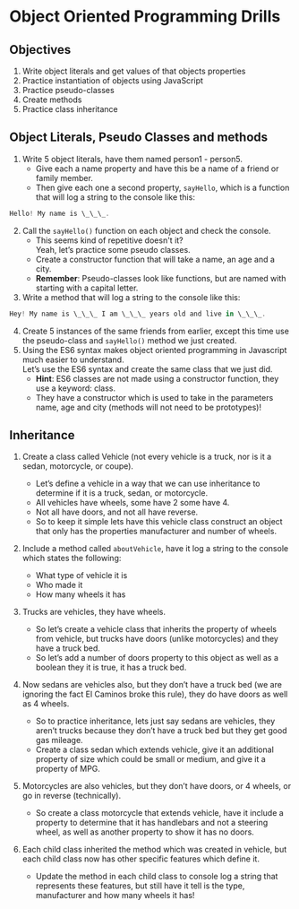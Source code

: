 # Object Oriented Programming Drills

## Objectives

1. Write object literals and get values of that objects properties
2. Practice instantiation of objects using JavaScript
3. Practice pseudo-classes
4. Create methods
5. Practice class inheritance

## Object Literals, Pseudo Classes and methods

1. Write 5 object literals, have them named person1 - person5.  
    * Give each a name property and have this be a name of a friend or family member.  
    * Then give each one a second property, `sayHello`, which is a function that will log a string to the console like this:
```js
Hello! My name is \_\_\_.
```
2. Call the `sayHello()` function on each object and check the console.
    * This seems kind of repetitive doesn't it?  
    Yeah, let’s practice some pseudo classes. 
    * Create a constructor function that will take a name, an age and a city.
    * **Remember**: Pseudo-classes look like functions, but are named with starting with a capital letter.
3. Write a method that will log a string to the console like this:  
```js
Hey! My name is \_\_\_ I am \_\_\_ years old and live in \_\_\_.
```
4. Create 5 instances of the same friends from earlier, except this time use the pseudo-class and `sayHello()` method we just created.
5. Using the ES6 syntax makes object oriented programming in Javascript much easier to understand.  
Let’s use the ES6 syntax and create the same class that we just did.  
    * **Hint**: ES6 classes are not made using a constructor function, they use a keyword: class.  
    * They have a constructor which is used to take in the parameters name, age and city (methods will not need to be prototypes)!

## Inheritance

1. Create a class called Vehicle (not every vehicle is a truck, nor is it a sedan, motorcycle, or coupe).
    * Let’s define a vehicle in a way that we can use inheritance to determine if it is a truck, sedan, or motorcycle.
    * All vehicles have wheels, some have 2 some have 4. 
    * Not all have doors, and not all have reverse.
    * So to keep it simple lets have this vehicle class construct an object that only has the properties manufacturer and number of wheels.

2. Include a method called `aboutVehicle`, have it log a string to the console which states the following:
    * What type of vehicle it is
    * Who made it
    * How many wheels it has

3. Trucks are vehicles, they have wheels.  
    * So let’s create a vehicle class that inherits the property of wheels from vehicle, but trucks have doors (unlike motorcycles) and they have a truck bed. 
    * So let’s add a number of doors property to this object as well as a boolean they it is true, it has a truck bed.

4. Now sedans are vehicles also, but they don’t have a truck bed (we are ignoring the fact El Caminos broke this rule), they do have doors as well as 4 wheels. 
    * So to practice inheritance, lets just say sedans are vehicles, they aren’t trucks because they don’t have a truck bed but they get good gas mileage. 
    * Create a class sedan which extends vehicle, give it an additional property of size which could be small or medium, and give it a property of MPG.

5. Motorcycles are also vehicles, but they don’t have doors, or 4 wheels, or go in reverse (technically). 
    * So create a class motorcycle that extends vehicle, have it include a property to determine that it has handlebars and not a steering wheel, as well as another property to show it has no doors.

5. Each child class inherited the method which was created in vehicle, but each child class now has other specific features which define it. 
    * Update the method in each child class to console log a string that represents these features, but still have it tell is the type, manufacturer and how many wheels it has!